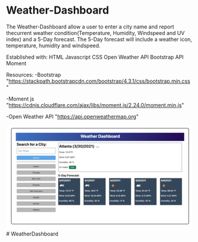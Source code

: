 # Weather-Dashboard
The Weather-Dashboard allow a user to enter a city name and report thecurrent weather condition(Temperature, Humidity, Windspeed and UV index) and a 5-Day forecast.  The 5-Day forecast will include a weather icon, temperature, humidity and windspeed. 

Established with:
HTML
Javascript
CSS
Open Weather API
Bootstrap API
Moment

Resources:
-Bootstrap
"https://stackpath.bootstrapcdn.com/bootstrap/4.3.1/css/bootstrap.min.css" 

-Moment js
"https://cdnjs.cloudflare.com/ajax/libs/moment.js/2.24.0/moment.min.js"

-Open Weather API
"https://api.openweathermap.org"

<img src="./assests/images/weather-dashboard.png"/># WeatherDashboard
